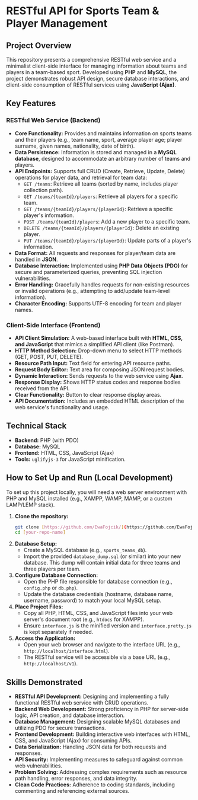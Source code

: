 # RESTful API for Sports Team & Player Management

## Project Overview

This repository presents a comprehensive RESTful web service and a minimalist client-side interface for managing information about teams and players in a team-based sport. Developed using **PHP** and **MySQL**, the project demonstrates robust API design, secure database interactions, and client-side consumption of RESTful services using **JavaScript (Ajax)**.

## Key Features

### RESTful Web Service (Backend)

* **Core Functionality:** Provides and maintains information on sports teams and their players (e.g., team name, sport, average player age; player surname, given names, nationality, date of birth).
* **Data Persistence:** Information is stored and managed in a **MySQL database**, designed to accommodate an arbitrary number of teams and players.
* **API Endpoints:** Supports full CRUD (Create, Retrieve, Update, Delete) operations for player data, and retrieval for team data:
    * `GET /teams`: Retrieve all teams (sorted by name, includes player collection path).
    * `GET /teams/{teamId}/players`: Retrieve all players for a specific team.
    * `GET /teams/{teamId}/players/{playerId}`: Retrieve a specific player's information.
    * `POST /teams/{teamId}/players`: Add a new player to a specific team.
    * `DELETE /teams/{teamId}/players/{playerId}`: Delete an existing player.
    * `PUT /teams/{teamId}/players/{playerId}`: Update parts of a player's information.
* **Data Format:** All requests and responses for player/team data are handled in **JSON**.
* **Database Interaction:** Implemented using **PHP Data Objects (PDO)** for secure and parameterized queries, preventing SQL injection vulnerabilities.
* **Error Handling:** Gracefully handles requests for non-existing resources or invalid operations (e.g., attempting to add/update team-level information).
* **Character Encoding:** Supports UTF-8 encoding for team and player names.

### Client-Side Interface (Frontend)

* **API Client Simulation:** A web-based interface built with **HTML, CSS, and JavaScript** that mimics a simplified API client (like Postman).
* **HTTP Method Selection:** Drop-down menu to select HTTP methods (GET, POST, PUT, DELETE).
* **Resource Path Input:** Text field for entering API resource paths.
* **Request Body Editor:** Text area for composing JSON request bodies.
* **Dynamic Interaction:** Sends requests to the web service using **Ajax**.
* **Response Display:** Shows HTTP status codes and response bodies received from the API.
* **Clear Functionality:** Button to clear response display areas.
* **API Documentation:** Includes an embedded HTML description of the web service's functionality and usage.

## Technical Stack

* **Backend:** PHP (with PDO)
* **Database:** MySQL
* **Frontend:** HTML, CSS, JavaScript (Ajax)
* **Tools:** `uglifyjs-3` for JavaScript minification.

## How to Set Up and Run (Local Development)

To set up this project locally, you will need a web server environment with PHP and MySQL installed (e.g., XAMPP, WAMP, MAMP, or a custom LAMP/LEMP stack).

1.  **Clone the repository:**
    ```bash
    git clone [https://github.com/EwaFojcik/](https://github.com/EwaFojcik/)[your-repo-name].git
    cd [your-repo-name]
    ```
2.  **Database Setup:**
    * Create a MySQL database (e.g., `sports_teams_db`).
    * Import the provided `database_dump.sql` (or similar) into your new database. This dump will contain initial data for three teams and three players per team.
3.  **Configure Database Connection:**
    * Open the PHP file responsible for database connection (e.g., `config.php` or `db.php`).
    * Update the database credentials (hostname, database name, username, password) to match your local MySQL setup.
4.  **Place Project Files:**
    * Copy all PHP, HTML, CSS, and JavaScript files into your web server's document root (e.g., `htdocs` for XAMPP).
    * Ensure `interface.js` is the minified version and `interface.pretty.js` is kept separately if needed.
5.  **Access the Application:**
    * Open your web browser and navigate to the interface URL (e.g., `http://localhost/interface.html`).
    * The RESTful service will be accessible via a base URL (e.g., `http://localhost/v1`).

## Skills Demonstrated

* **RESTful API Development:** Designing and implementing a fully functional RESTful web service with CRUD operations.
* **Backend Web Development:** Strong proficiency in PHP for server-side logic, API creation, and database interaction.
* **Database Management:** Designing scalable MySQL databases and utilizing PDO for secure transactions.
* **Frontend Development:** Building interactive web interfaces with HTML, CSS, and JavaScript (Ajax) for consuming APIs.
* **Data Serialization:** Handling JSON data for both requests and responses.
* **API Security:** Implementing measures to safeguard against common web vulnerabilities.
* **Problem Solving:** Addressing complex requirements such as resource path handling, error responses, and data integrity.
* **Clean Code Practices:** Adherence to coding standards, including commenting and referencing external sources.
